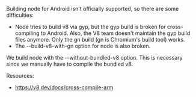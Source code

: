 Building node for Android isn't officially supported, so there are some difficulties:

* Node tries to build v8 via gyp, but the gyp build is broken for cross-compiling to Android.
  Also, the V8 team doesn't maintain the gyp build files anymore.  Only the gn build (gn is Chromium's build
  tool) works.
* The --build-v8-with-gn option for node is also broken.


We build node with the --without-bundled-v8 option.  This is necessary since we
manually have to compile the bundled v8.


Resources:
* https://v8.dev/docs/cross-compile-arm

